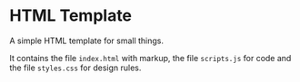 # HTML Template

A simple HTML template for small things.

It contains the file `index.html` with markup, the file `scripts.js` for code and the file `styles.css` for design rules.
